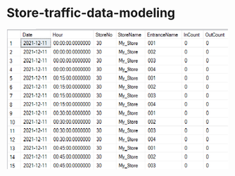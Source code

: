 # Store-traffic-data-modeling

![plot](https://github.com/RoshanSubedi159/Store-traffic-data-modeling/blob/main/raw_data_example.png?raw=true)
